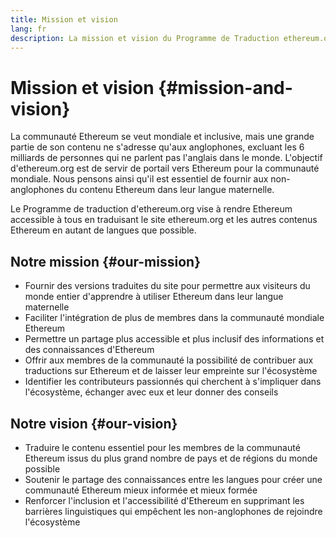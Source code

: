```yaml
---
title: Mission et vision
lang: fr
description: La mission et vision du Programme de Traduction ethereum.org
---
```


# Mission et vision \{#mission-and-vision}

La communauté Ethereum se veut mondiale et inclusive, mais une grande partie de son contenu ne s'adresse qu'aux anglophones, excluant les 6 milliards de personnes qui ne parlent pas l'anglais dans le monde. L'objectif d'ethereum.org est de servir de portail vers Ethereum pour la communauté mondiale. Nous pensons ainsi qu'il est essentiel de fournir aux non-anglophones du contenu Ethereum dans leur langue maternelle.

Le Programme de traduction d'ethereum.org vise à rendre Ethereum accessible à tous en traduisant le site ethereum.org et les autres contenus Ethereum en autant de langues que possible.

## Notre mission \{#our-mission}

- Fournir des versions traduites du site pour permettre aux visiteurs du monde entier d'apprendre à utiliser Ethereum dans leur langue maternelle
- Faciliter l'intégration de plus de membres dans la communauté mondiale Ethereum
- Permettre un partage plus accessible et plus inclusif des informations et des connaissances d'Ethereum
- Offrir aux membres de la communauté la possibilité de contribuer aux traductions sur Ethereum et de laisser leur empreinte sur l'écosystème
- Identifier les contributeurs passionnés qui cherchent à s'impliquer dans l'écosystème, échanger avec eux et leur donner des conseils

## Notre vision \{#our-vision}

- Traduire le contenu essentiel pour les membres de la communauté Ethereum issus du plus grand nombre de pays et de régions du monde possible
- Soutenir le partage des connaissances entre les langues pour créer une communauté Ethereum mieux informée et mieux formée
- Renforcer l'inclusion et l'accessibilité d'Ethereum en supprimant les barrières linguistiques qui empêchent les non-anglophones de rejoindre l'écosystème
